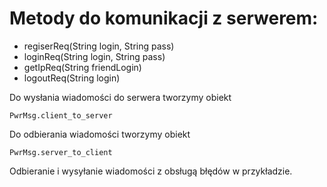 # Metody do komunikacji z serwerem:

- regiserReq(String login, String pass)
- loginReq(String login, String pass)
- getIpReq(String friendLogin)
- logoutReq(String login)

Do wysłania wiadomości do serwera tworzymy obiekt 
```
PwrMsg.client_to_server
```
Do odbierania wiadomości tworzymy obiekt 
```
PwrMsg.server_to_client
```
Odbieranie i wysyłanie wiadomości z obsługą błędów w przykładzie.